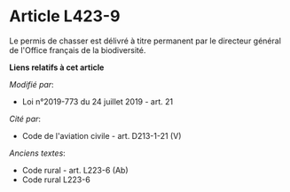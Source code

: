 # Article L423-9

Le permis de chasser est délivré à titre permanent par le directeur général de l'Office français de la biodiversité.

**Liens relatifs à cet article**

_Modifié par_:

  - Loi n°2019-773 du 24 juillet 2019 - art. 21

_Cité par_:

  - Code de l'aviation civile - art. D213-1-21 (V)

_Anciens textes_:

  - Code rural - art. L223-6 (Ab)
  - Code rural L223-6

